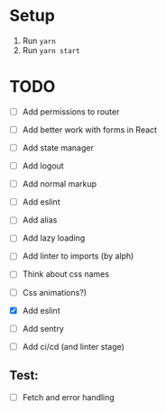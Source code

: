 # Setup
1. Run `yarn`
2. Run `yarn start`


# TODO
- [ ] Add permissions to router
- [ ] Add better work with forms in React
- [ ] Add state manager
- [ ] Add logout
- [ ] Add normal markup
- [ ] Add eslint
- [ ] Add alias
- [ ] Add lazy loading
- [ ] Add linter to imports (by alph)
- [ ] Think about css names
- [ ] Css animations?)
- [x] Add eslint
- [ ] Add sentry
- [ ] Add ci/cd (and linter stage)


## Test:
- [ ] Fetch and error handling
